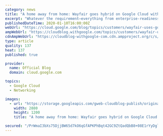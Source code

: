 ```yaml
---
category: news
title: "A home away from home: Wayfair goes hybrid on Google Cloud with 100 Gbps Dedicated Interconnect"
excerpt: "Whatever the requirement—everything from enterprise-readiness fundamentals like reliability, performance, and security, to innovations for enabling microservices architecture or hybrid/multi-cloud deployments—the Google Cloud networking portfolio has something to offer.  For Wayfair Inc., an American"
publishedDateTime: 2020-01-10T16:00:00Z
webUrl: "https://cloud.google.com/blog/topics/customers/wayfair-uses-google-clouds-100gbps-dedicated-interconnect/"
ampWebUrl: "https://cloudblog.withgoogle.com/topics/customers/wayfair-uses-google-clouds-100gbps-dedicated-interconnect/amp/"
cdnAmpWebUrl: "https://cloudblog-withgoogle-com.cdn.ampproject.org/c/s/cloudblog.withgoogle.com/topics/customers/wayfair-uses-google-clouds-100gbps-dedicated-interconnect/amp/"
type: article
quality: 137
heat: 137
published: true

provider:
  name: Official Blog
  domain: cloud.google.com

topics:
  - Google Cloud
  - Networking

images:
  - url: "https://storage.googleapis.com/gweb-cloudblog-publish/original_images/GCP_x_Wayfair.jpg"
    width: 2880
    height: 1200
    title: "A home away from home: Wayfair goes hybrid on Google Cloud with 100 Gbps Dedicated Interconnect"

secured: "/PrWmaI3bXs75DjjBW65d7kO6qGfAPKPhBqt42GC9ZtQadQbB8+08E1rYyDglaosf76fPvPIN9jDq0qAg2STBeLgmVD02AIPUuzWjP289JKmS867gt+8+v0/JKRXEwZAJ3k5LNc263pw/yYms9+wAOe59v8PzoKQA7BaZS6Um69vtf5EnSUxm0KzJPMakD7jgf4UkCgvG8FH3NBhGE7XBb8ho/5iI7EUKNSTQvTiinS1Kj7W9mM8iQ+79jDg5OjlKy3olMeIniWmbrEUvawc23s/KcX9e3Tiq9SENhPAf0j5oyxqyf4sHt6gz65k0UUZxVGfVmkjrRGJPoWqBYS2xg==;DVi244AimNn4K/7ds3OOFw=="
---
```


